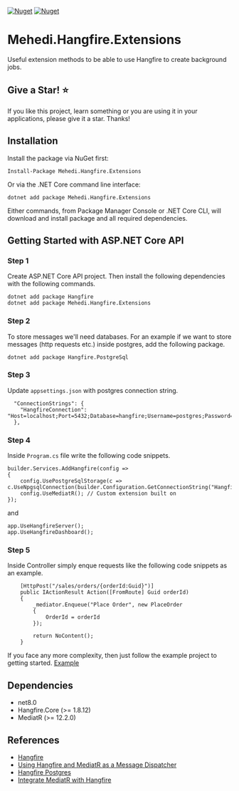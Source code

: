 [![Nuget](https://img.shields.io/nuget/v/Mehedi.Hangfire.Extensions)](https://www.nuget.org/packages/Mehedi.Hangfire.Extensions/)
[![Nuget](https://img.shields.io/nuget/dt/Mehedi.Hangfire.Extensions)](https://www.nuget.org/packages/Mehedi.Hangfire.Extensions/)

# Mehedi.Hangfire.Extensions
Useful extension methods to be able to use Hangfire to create background jobs. 

## Give a Star! :star:
If you like this project, learn something or you are using it in your applications, please give it a star. Thanks!

## Installation

Install the package via NuGet first:

```Install-Package Mehedi.Hangfire.Extensions```

Or via the .NET Core command line interface:

```dotnet add package Mehedi.Hangfire.Extensions```

Either commands, from Package Manager Console or .NET Core CLI, will download and install package and all required dependencies.

## Getting Started with ASP.NET Core API

### Step 1
Create ASP.NET Core API project. Then install the following dependencies with the following commands.
```
dotnet add package Hangfire
dotnet add package Mehedi.Hangfire.Extensions
```

### Step 2
To store messages we'll need databases. For an example if we want to store messages (http requests etc.) inside postgres, add the following package.
```
dotnet add package Hangfire.PostgreSql
```

### Step 3
Update `appsettings.json` with postgres connection string.
```
  "ConnectionStrings": {
    "HangfireConnection": "Host=localhost;Port=5432;Database=hangfire;Username=postgres;Password=postgres;"
  },
```

### Step 4
Inside `Program.cs` file write the following code snippets.
```
builder.Services.AddHangfire(config =>
{
    config.UsePostgreSqlStorage(c => c.UseNpgsqlConnection(builder.Configuration.GetConnectionString("HangfireConnection")));
    config.UseMediatR(); // Custom extension built on 
});
```

and

```
app.UseHangfireServer();
app.UseHangfireDashboard();
```

### Step 5
Inside Controller simply enque requests like the following code snippets as an example.
```
    [HttpPost("/sales/orders/{orderId:Guid}")]
    public IActionResult Action([FromRoute] Guid orderId)
    {
        _mediator.Enqueue("Place Order", new PlaceOrder
        {
            OrderId = orderId
        });

        return NoContent();
    }
```

If you face any more complexity, then just follow the example project to getting started.
[Example](https://github.com/rabbicse/mehedi.hangfire.extensions/tree/master/examples/Hangfire.Extensions.Example)

## Dependencies
- net8.0
- Hangfire.Core (>= 1.8.12)
- MediatR (>= 12.2.0)

## References
- [Hangfire](https://www.hangfire.io/)
- [Using Hangfire and MediatR as a Message Dispatcher](https://codeopinion.com/using-hangfire-and-mediatr-as-a-message-dispatcher/)
- [Hangfire Postgres](https://github.com/hangfire-postgres)
- [Integrate MediatR with Hangfire](https://github.com/AliBayatGH/CommandScheduler)
